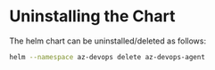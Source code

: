 # Uninstalling the Chart

The helm chart can be uninstalled/deleted as follows:

```bash
helm --namespace az-devops delete az-devops-agent
```

